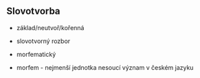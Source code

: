 ## Slovotvorba
- základ/neutvoř/kořenná

- slovotvorný rozbor
- morfematický

- morfem - nejmenší jednotka nesoucí význam v českém jazyku

